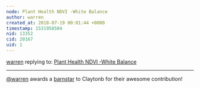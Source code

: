 ```yaml
---
node: Plant Health NDVI -White Balance
author: warren
created_at: 2018-07-19 00:01:44 +0000
timestamp: 1531958504
nid: 13352
cid: 20167
uid: 1
---
```




[warren](../profile/warren) replying to: [Plant Health NDVI -White Balance](../notes/Claytonb/08-13-2016/plant-health-ndvi-white-balance)

----
[@warren](/profile/warren) awards a <a href="//publiclab.org/wiki/barnstars">barnstar</a> to Claytonb for their awesome contribution!